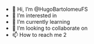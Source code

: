 - 👋 Hi, I’m @HugoBartolomeuFS
- 👀 I’m interested in 
- 🌱 I’m currently learning 
- 💞️ I’m looking to collaborate on 
- 📫 How to reach me 
2
<!---
HugoBartolomeuFS/HugoBartolomeuFS is a ✨ special ✨ repository because its `README.md` (this file) appears on your GitHub profile.
You can click the Preview link to take a look at your changes.
--->
